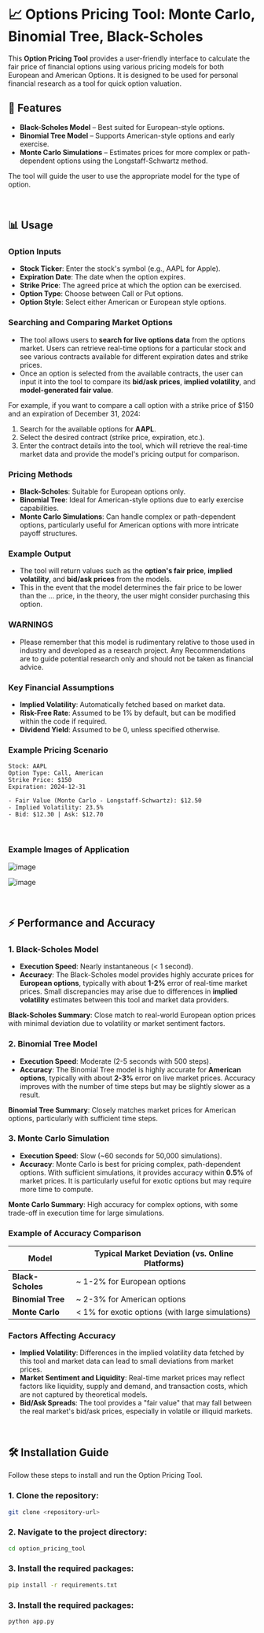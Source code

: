 # 📈 Options Pricing Tool: Monte Carlo, Binomial Tree, Black-Scholes

This **Option Pricing Tool** provides a user-friendly interface to calculate the fair price of financial options using various pricing models for both European and American Options. It is designed to be used for personal financial research as a tool for quick option valuation.


## 🚀 Features

- **Black-Scholes Model** – Best suited for European-style options.
- **Binomial Tree Model** – Supports American-style options and early exercise.
- **Monte Carlo Simulations** – Estimates prices for more complex or path-dependent options using the Longstaff-Schwartz method.

The tool will guide the user to use the appropriate model for the type of option.

<br>

## 📊 Usage

### Option Inputs
- **Stock Ticker**: Enter the stock's symbol (e.g., AAPL for Apple).
- **Expiration Date**: The date when the option expires.
- **Strike Price**: The agreed price at which the option can be exercised.
- **Option Type**: Choose between Call or Put options.
- **Option Style**: Select either American or European style options.

### Searching and Comparing Market Options
- The tool allows users to **search for live options data** from the options market. Users can retrieve real-time options for a particular stock and see various contracts available for different expiration dates and strike prices.
- Once an option is selected from the available contracts, the user can input it into the tool to compare its **bid/ask prices**, **implied volatility**, and **model-generated fair value**.
  
For example, if you want to compare a call option with a strike price of $150 and an expiration of December 31, 2024:
1. Search for the available options for **AAPL**.
2. Select the desired contract (strike price, expiration, etc.).
3. Enter the contract details into the tool, which will retrieve the real-time market data and provide the model's pricing output for comparison.

### Pricing Methods
- **Black-Scholes**: Suitable for European options only.
- **Binomial Tree**: Ideal for American-style options due to early exercise capabilities.
- **Monte Carlo Simulations**: Can handle complex or path-dependent options, particularly useful for American options with more intricate payoff structures.

### Example Output
- The tool will return values such as the **option's fair price**, **implied volatility**, and **bid/ask prices** from the models.
- This in the event that the model determines the fair price to be lower than the ... price, in the theory, the user might consider purchasing this option.

### WARNINGS
- Please remember that this model is rudimentary relative to those used in industry and developed as a research project. Any Recommendations are to guide potential research only and should not be taken as financial advice.

### Key Financial Assumptions
- **Implied Volatility**: Automatically fetched based on market data.
- **Risk-Free Rate**: Assumed to be 1% by default, but can be modified within the code if required.
- **Dividend Yield**: Assumed to be 0, unless specified otherwise.

### Example Pricing Scenario
```plaintext
Stock: AAPL
Option Type: Call, American
Strike Price: $150
Expiration: 2024-12-31

- Fair Value (Monte Carlo - Longstaff-Schwartz): $12.50
- Implied Volatility: 23.5%
- Bid: $12.30 | Ask: $12.70
```

<br>

### Example Images of Application

![image](https://github.com/user-attachments/assets/57a02de8-afc7-4922-a5c8-b547f863902b)

![image](https://github.com/user-attachments/assets/5f8048d6-bd90-4e61-b45c-21fa9ff2c91a)


<br>

## ⚡ Performance and Accuracy

### 1. **Black-Scholes Model**
- **Execution Speed**: Nearly instantaneous (< 1 second).
- **Accuracy**: The Black-Scholes model provides highly accurate prices for **European options**, typically with about **1-2%** error of real-time market prices. Small discrepancies may arise due to differences in **implied volatility** estimates between this tool and market data providers.

**Black-Scholes Summary**: Close match to real-world European option prices with minimal deviation due to volatility or market sentiment factors.

### 2. **Binomial Tree Model**
- **Execution Speed**: Moderate (2-5 seconds with 500 steps).
- **Accuracy**: The Binomial Tree model is highly accurate for **American options**, typically with about **2-3%** error on live market prices. Accuracy improves with the number of time steps but may be slightly slower as a result.

**Binomial Tree Summary**: Closely matches market prices for American options, particularly with sufficient time steps.

### 3. **Monte Carlo Simulation**
- **Execution Speed**: Slow (~60 seconds for 50,000 simulations).
- **Accuracy**: Monte Carlo is best for pricing complex, path-dependent options. With sufficient simulations, it provides accuracy within **0.5%** of market prices. It is particularly useful for exotic options but may require more time to compute.

**Monte Carlo Summary**: High accuracy for complex options, with some trade-off in execution time for large simulations.

### Example of Accuracy Comparison

| Model                  | Typical Market Deviation (vs. Online Platforms) |
|------------------------|-------------------------------------------------|
| **Black-Scholes**       | ~ 1-2% for European options                |
| **Binomial Tree**       | ~ 2-3% for American options                |
| **Monte Carlo**         | < 1% for exotic options (with large simulations) |

### Factors Affecting Accuracy
- **Implied Volatility**: Differences in the implied volatility data fetched by this tool and market data can lead to small deviations from market prices.
- **Market Sentiment and Liquidity**: Real-time market prices may reflect factors like liquidity, supply and demand, and transaction costs, which are not captured by theoretical models.
- **Bid/Ask Spreads**: The tool provides a "fair value" that may fall between the real market's bid/ask prices, especially in volatile or illiquid markets.

<br>


## 🛠️ Installation Guide

Follow these steps to install and run the Option Pricing Tool.

### 1. Clone the repository:
```bash
git clone <repository-url>
```

### 2. Navigate to the project directory:
```bash
cd option_pricing_tool
```

### 3. Install the required packages:
```bash
pip install -r requirements.txt
```
### 3. Install the required packages:
```bash
python app.py
```
